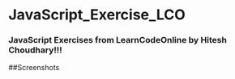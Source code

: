 # JavaScript_Exercise_LCO

### JavaScript Exercises from LearnCodeOnline by Hitesh Choudhary!!!


##Screenshots

